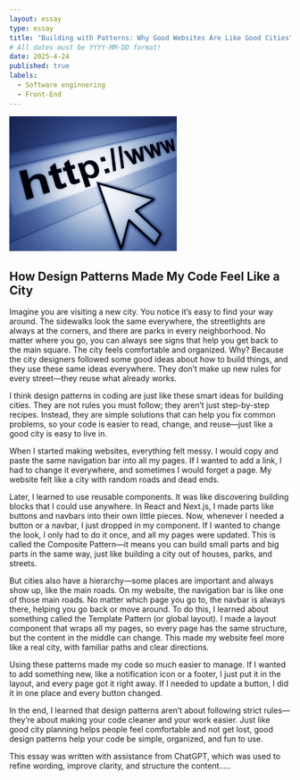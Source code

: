 ```yaml
---
layout: essay
type: essay
title: "Building with Patterns: Why Good Websites Are Like Good Cities"
# All dates must be YYYY-MM-DD format!
date: 2025-4-24
published: true
labels:
  - Software enginnering
  - Front-End
---
```


<img width="300px" class="rounded float-start pe-4" src="../img/Website.jpg">

## How Design Patterns Made My Code Feel Like a City


Imagine you are visiting a new city. You notice it’s easy to find your way around. The sidewalks look the same everywhere, the streetlights are always at the corners, and there are parks in every neighborhood. No matter where you go, you can always see signs that help you get back to the main square. The city feels comfortable and organized. Why? Because the city designers followed some good ideas about how to build things, and they use these same ideas everywhere. They don’t make up new rules for every street—they reuse what already works.

I think design patterns in coding are just like these smart ideas for building cities. They are not rules you must follow; they aren’t just step-by-step recipes. Instead, they are simple solutions that can help you fix common problems, so your code is easier to read, change, and reuse—just like a good city is easy to live in.

When I started making websites, everything felt messy. I would copy and paste the same navigation bar into all my pages. If I wanted to add a link, I had to change it everywhere, and sometimes I would forget a page. My website felt like a city with random roads and dead ends.

Later, I learned to use reusable components. It was like discovering building blocks that I could use anywhere. In React and Next.js, I made parts like buttons and navbars into their own little pieces. Now, whenever I needed a button or a navbar, I just dropped in my component. If I wanted to change the look, I only had to do it once, and all my pages were updated. This is called the Composite Pattern—it means you can build small parts and big parts in the same way, just like building a city out of houses, parks, and streets.

But cities also have a hierarchy—some places are important and always show up, like the main roads. On my website, the navigation bar is like one of those main roads. No matter which page you go to, the navbar is always there, helping you go back or move around. To do this, I learned about something called the Template Pattern (or global layout). I made a layout component that wraps all my pages, so every page has the same structure, but the content in the middle can change. This made my website feel more like a real city, with familiar paths and clear directions.

Using these patterns made my code so much easier to manage. If I wanted to add something new, like a notification icon or a footer, I just put it in the layout, and every page got it right away. If I needed to update a button, I did it in one place and every button changed.

In the end, I learned that design patterns aren’t about following strict rules—they’re about making your code cleaner and your work easier. Just like good city planning helps people feel comfortable and not get lost, good design patterns help your code be simple, organized, and fun to use.


This essay was written with assistance from ChatGPT, which was used to refine wording, improve clarity, and structure the content.....
